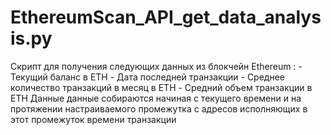 # EthereumScan_API_get_data_analysis.py
Скрипт для получения следующих данных из блокчейн Ethereum : - Текущий баланс в ETH - Дата последней транзакции - Среднее количество транзакций в месяц в ETH - Средний объем транзакции в ETH  Данные данные собираются начиная с текущего времени и на протяжении настраиваемого промежутка с адресов исполняющих в этот промежуток времени транзакции
